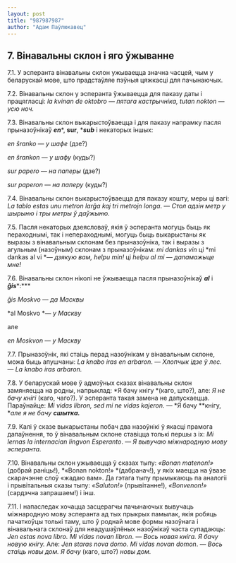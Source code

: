 ```yaml
---
layout: post
title: "987987987"
author: "Адам Паўлюкавец"
---
```



## 7. Вінавальны склон і яго ўжыванне

7.1. У эсперанта вінавальны склон ужываецца значна часцей, чым у
беларускай мове, што прадстаўляе пэўныя цяжкасці для пачынаючых.

7.2. Вінавальны склон у эсперанта ўжываецца для паказу даты і
працягласці: *la kvinan de oktobro* — *пятага кастрычніка,
tutan nokton* — *усю ноч.*

7.3. Вінавальны склон выкарыстоўваецца і для паказу напрамку пасля
прыназоўнікаў ***en****, ****sur****, ****sub*** і некаторых
іншых:

*en ŝranko* — *у шафе* (дзе?)

*en ŝrankon* — *у шафу* (куды?)

*sur papero* — *на паперы* (дзе?)

*sur paperon* — *на паперу* (куды?)

7.4. Вінавальны склон выкарыстоўваецца для паказу кошту, меры ці вагі:
*La tablo estas unu metron larĝa kaj tri metrojn longa*. — *Стол адзін
метр у шырыню і тры метры ў даўжыню.*

7.5. Пасля некаторых дзеясловаў, якія ў эсперанта могуць быць як
пераходнымі, так і непераходнымі, могуць быць выкарыстаны як
выразы з вінавальным склонам без прыназоўніка, так і выразы з
агульным (назоўным) склонам з прыназоўнікам: *mi dankas vin* ці
*mi dankas al vi *— *дзякую вам, helpu min!* ці *helpu al mi* —
*дапамажыце мне!*

7.6. Вінавальны склон ніколі не ўжываецца пасля прыназоўнікаў ***al*** і
***ĝis****:***

*ĝis Moskvo* — *да Масквы*

*al Moskvo *— *у Маскву*

але

*en Moskvon* — *у Маскву*

7.7. Прыназоўнік, які стаіць перад назоўнікам у вінавальным склоне, можа
быць апушчаны: *La knabo iras en arbaron*. — *Хлопчык ідзе ў лес. — La
knabo iras arbaron.*

7.8. У беларускай мове ў адмоўных сказах вінавальны склон замяняецца на
родны, напрыклад: *Я бачу кнігу *(каго, што?), але: *Я не бачу кнігі*
(каго, чаго?). У эсперанта такая замена не дапускаецца. Параўнайце: *Mi
vidas libron, sed mi ne vidas kajeron*. — *Я бачу **кнігу, **але я не
бачу **сшытка.***

7.9. Калі ў сказе выкарыстаны побач два назоўнікі ў якасці прамога
дапаўнення, то ў вінавальным склоне ставіцца толькі першы з іх:
*Mi lernas la internacian lingvon Esperanto*. — *Я вывучаю міжнародную
мову эсперанта.*

7.10. Вінавальны склон ужываецца ў сказах тыпу: *«Bonan matenon!»*
(добрай раніцы!), *«Bonan nokton!» *(дабранач!), у якіх маецца на
ўвазе скарачэнне слоў «жадаю вам». Да гэтага тыпу прымыкаюць па аналогіі
і прывітальныя сказы тыпу: *«Saluton!»* (прывітанне!), *«Bonvenon!»*
(сардэчна запрашаем!) і інш.

7.11. І напаследак хочацца засцерагчы пачынаючых вывучаць міжнародную
мову эсперанта ад тых прыкрых памылак, якія робяць пачаткоўцы толькі
таму, што ў роднай мове формы назоўнага і вінавальнага склонаў для
неадушаўлёных назоўнікаў часта супадаюць: *Jen estas nova libro. Mi
vidas novan libron*. — *Вось новая кніга. Я бачу новую кнігу.* Але: *Jen
staras nova domo. Mi vidas novan domon*. — *Вось стаіць новы дом. Я
бачу* (каго, што?) *новы дом.*
